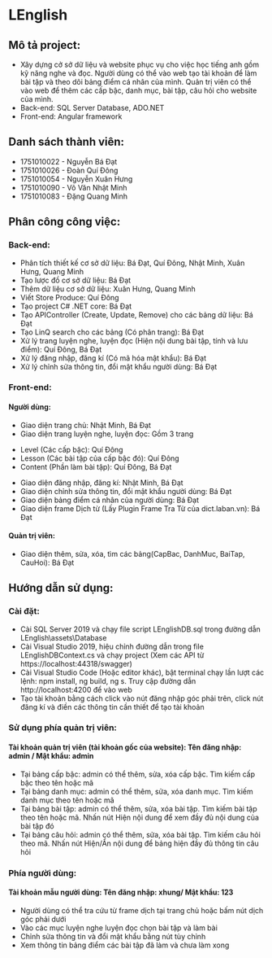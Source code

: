 # LEnglish

## Mô tả project: 
  - Xây dựng cở sở dữ liệu và website phục vụ cho việc học tiếng anh gồm kỹ năng nghe và đọc. Người dùng có thể vào web tạo tài khoản để làm bài tập và theo dõi bảng điểm cá nhân của mình. Quản trị viên có thể vào web để thêm các cấp bậc, danh mục, bài tập, câu hỏi cho website của mình.
  - Back-end: SQL Server Database, ADO.NET
  - Front-end: Angular framework

## Danh sách thành viên:
+ 1751010022 - Nguyễn Bá Đạt
+ 1751010026 - Đoàn Quí Đông
+ 1751010054 - Nguyễn Xuân Hưng
+ 1751010090 - Võ Văn Nhật Minh
+ 1751010083 - Đặng Quang Minh

## Phân công công việc:
### Back-end: 
 - Phân tích thiết kế cơ sở dữ liệu: Bá Đạt, Quí Đông, Nhật Minh, Xuân Hưng, Quang Minh
 - Tạo lược đồ cơ sở dữ liệu: Bá Đạt
 - Thêm dữ liệu cơ sở dữ liệu: Xuân Hưng, Quang Minh
 - Viết Store Produce: Quí Đông
 - Tạo project C# .NET core: Bá Đạt
 - Tạo APIController (Create, Update, Remove) cho các bảng dữ liệu: Bá Đạt
 - Tạo LinQ search cho các bảng (Có phân trang): Bá Đạt
 - Xử lý trang luyện nghe, luyện đọc (Hiện nội dung bài tập, tính và lưu điểm): Quí Đông, Bá Đạt
 - Xử lý đăng nhập, đăng kí (Có mã hóa mật khẩu): Bá Đạt
 - Xử lý chỉnh sửa thông tin, đổi mật khẩu người dùng: Bá Đạt
### Front-end:
 #### Người dùng: 
  - Giao diện trang chủ: Nhật Minh, Bá Đạt   
  - Giao diện trang luyện nghe, luyện đọc: Gồm 3 trang  
   + Level (Các cấp bậc): Quí Đông  
   + Lesson (Các bài tập của cấp bậc đó): Quí Đông
   + Content (Phần làm bài tập): Quí Đông, Bá Đạt 
  - Giao diện đăng nhập, đăng kí: Nhật Minh, Bá Đạt
  - Giao diện chỉnh sửa thông tin, đổi mật khẩu người dùng: Bá Đạt
  - Giao diện bảng điểm cá nhân của người dùng: Bá Đạt
  - Giao diện frame Dịch từ (Lấy Plugin Frame Tra Từ của dict.laban.vn): Bá Đạt 
 #### Quản trị viên: 
  - Giao diện thêm, sửa, xóa, tìm các bảng(CapBac, DanhMuc, BaiTap, CauHoi): Bá Đạt
## Hướng dẫn sử dụng:
 ### Cài đặt:
  - Cài SQL Server 2019 và chạy file script LEnglishDB.sql trong đường dẫn LEnglish\assets\Database
  - Cài Visual Studio 2019, hiệu chỉnh đường dẫn trong file LEnglishDBContext.cs và chạy project (Xem các API từ https://localhost:44318/swagger)
  - Cài Visual Studio Code (Hoặc editor khác), bật terminal chạy lần lượt các lệnh: npm install, ng build, ng s. Truy cập đường dẫn      http://localhost:4200 để vào web
  - Tạo tài khoản bằng cách click vào nút đăng nhập góc phải trên, click nút đăng kí và điền các thông tin cần thiết để tạo tài khoản
 ### Sử dụng phía quản trị viên: 
 #### Tài khoản quản trị viên (tài khoản gốc của website): Tên đăng nhập: admin / Mật khẩu: admin
  - Tại bảng cấp bậc: admin có thể thêm, sửa, xóa cấp bậc. Tìm kiếm cấp bậc theo tên hoặc mã
  - Tại bảng danh mục: admin có thể thêm, sửa, xóa danh mục. Tìm kiếm danh mục theo tên hoặc mã
  - Tại bảng bài tập: admin có thể thêm, sửa, xóa bài tập. Tìm kiếm bài tập theo tên hoặc mã. Nhấn nút Hiện nội dung để xem đầy đủ nội dung của bài tập đó
  - Tại bảng câu hỏi: admin có thể thêm, sửa, xóa bài tập. Tìm kiếm câu hỏi theo mã. Nhấn nút Hiện/Ẩn nội dung để bảng hiện đầy đủ thông tin câu hỏi
 ### Phía người dùng: 
 #### Tài khoản mẫu người dùng: Tên đăng nhập: xhung/ Mật khẩu: 123
  - Người dùng có thể tra cứu từ frame dịch tại trang chủ hoặc bấm nút dịch góc phải dưới
  - Vào các mục luyện nghe luyện đọc chọn bài tập và làm bài
  - Chỉnh sửa thông tin và đổi mật khẩu bằng nút tùy chỉnh
  - Xem thông tin bảng điểm các bài tập đã làm và chưa làm xong
 
